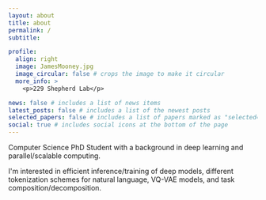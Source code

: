 ```yaml
---
layout: about
title: about
permalink: /
subtitle: 

profile:
  align: right
  image: JamesMooney.jpg
  image_circular: false # crops the image to make it circular
  more_info: >
    <p>229 Shepherd Lab</p>

news: false # includes a list of news items
latest_posts: false # includes a list of the newest posts
selected_papers: false # includes a list of papers marked as "selected={true}"
social: true # includes social icons at the bottom of the page
---
```


Computer Science PhD Student with a background in deep learning and parallel/scalable computing.

I'm interested in efficient inference/training of deep models, different tokenization schemes for natural language, VQ-VAE models, and task composition/decomposition.